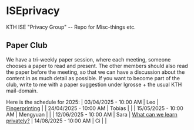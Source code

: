 # ISEprivacy
KTH ISE "Privacy Group" -- Repo for Misc-things etc. 

## Paper Club

We have a tri-weekly paper session, where each meeting, someone chooses a paper to read and present. The other members should also read the paper before the meeting, so that we can have a discussion about the content in as much detail as possible. If you want to become part of the club, write to me with a paper suggestion under lgrosse + the usual KTH mail-domain.

Here is the schedule for 2025:
| 03/04/2025 - 10:00 AM | Leo | [Fingerprinting](http://proceedings.mlr.press/v40/Steinke15.pdf) |
| 24/04/2025 - 10:00 AM | Tobias | |
| 15/05/2025 - 10:00 AM | Mengyuan | |
| 12/06/2025 - 10:00 AM | Sara | [What can we learn privately?](https://epubs.siam.org/doi/abs/10.1137/090756090?journalCode=smjcat) |
14/08/2025 - 10:00 AM | Ci | |



